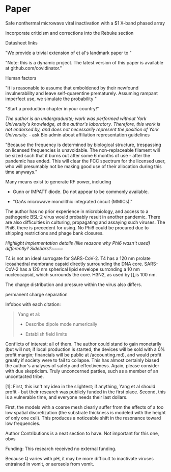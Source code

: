 # Paper

Safe nonthermal microwave viral inactivation with a $1 X-band phased array

Incorporate criticism and corrections into the Rebuke section

Datasheet links

"We provide a trivial extension of et al's landmark paper to "

"Note: this is a dynamic project. The latest version of this paper is available at github.com/covidinator."

Human factors

"It is reasonable to assume that emboldened by their newfound invulnerability and leave self-quarentine prematurely. Assuming rampant imperfect use, we simulate the probability "

"Start a production chapter in your country!"

*The author is an undergraduate; work was performed without York University's knowledge, at the author's laboratory. Therefore, this work is not endorsed by, and does not necessarily represent the position of York University.* - ask Bio admin about affiliation representation guidelines

"Because the frequency is determined by biological structure, trespassing on licensed frequencies is unavoidable. The non-replaceable filament will be sized such that it burns out after some 6 months of use - after the pandemic has ended. This will clear the FCC spectrum for the licensed user, who will presumably not be making good use of their allocation during this time anyways."

Many means exist to generate RF power, including

- Gunn or IMPATT diode. Do not appear to be commonly available.

- "GaAs microwave monolithic integrated circuit (MMICs)."

The author has no prior experience in microbiology, and access to a pathogenic BSL-2 virus would probably result in another pandemic. There are also difficulties in culturing, propagating and assaying such viruses. The Phi6, there is precedent for using. No Phi6 could be procured due to shipping restrictions and phage bank closures.

*Highlight implementation details (like reasons why Phi6 wasn't used) differently? Sidebars?*~~~~

T4 is not an ideal surrogate for SARS-CoV-2. T4 has a 120 nm prolate icosahedral membrane capsid directly surrounding the DNA core. SARS-CoV-2 has a 120 nm spherical lipid envelope surronding a 10 nm nucleocapsid, which surrounds the core. H3N2, as used by [],is 100 nm.

The charge distribution and pressure within the virus also differs.

permanent charge separation

Infobox with each citation:

> Yang et al:
> 
> - Describe dipole mode numerically
> 
> - Establish field limits

Conflicts of interest: all of them. The author could stand to gain monetarily (but will not; if local production is started, the devices will be sold with a 0% profit margin; financials will be public at /accounting.md), and would profit greatly if society were to fail to collapse. This has almost certainly biased the author's analyses of safety and effectiveness. Again, please consider with due skepticism. Truly unconcerned parties, such as a member of an uncontacted tribe.

[1]:  First, this isn't my idea in the slightest; if anything, Yang et al should profit - but their research was publicly funded in the first place. Second, this is a vulnerable time, and everyone needs their last dollars. 

First, the models with a coarse mesh clearly suffer from the effects of a
too low spatial discretization (the substrate thickness is modeled with the height of only one cell).
This produces a noticeable shift in the resonance toward low frequencies.

Author Contributions is a neat section to have. Not important for this one, obvs

Funding: This research received no external funding.

Because Q varies with pH, it may be more difficult to inactivate viruses entrained in vomit, or aerosols from vomit. 


